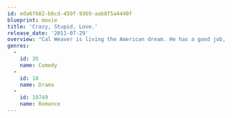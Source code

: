 ```yaml
---
id: eda6f682-b6cd-459f-9369-aab8f5a4440f
blueprint: movie
title: 'Crazy, Stupid, Love.'
release_date: '2011-07-29'
overview: "Cal Weaver is living the American dream. He has a good job, a beautiful house, great children and a beautiful wife, named Emily. Cal's seemingly perfect life unravels, however, when he learns that Emily has been unfaithful and wants a divorce. Over 40 and suddenly single, Cal is adrift in the fickle world of dating. Enter, Jacob Palmer, a self-styled player who takes Cal under his wing and teaches him how to be a hit with the ladies."
genres:
  -
    id: 35
    name: Comedy
  -
    id: 18
    name: Drama
  -
    id: 10749
    name: Romance
---
```

